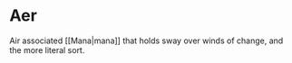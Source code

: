 # Aer

Air associated [[Mana|mana]] that holds sway over winds of change, and the more literal sort.